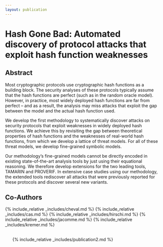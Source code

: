 ```yaml
---
layout: publication
---
```

# Hash Gone Bad: Automated discovery of protocol attacks that exploit hash function weaknesses



<h2> Abstract </h2>

Most cryptographic protocols use cryptographic hash functions as a building block. 
The security analyses of these protocols typically assume that the hash functions are perfect
(such as in the random oracle model). However, in practice,
most widely deployed hash functions are far from perfect –
and as a result, the analysis may miss attacks that exploit the
gap between the model and the actual hash function used.

We develop the first methodology to systematically discover 
attacks on security protocols that exploit weaknesses in
widely deployed hash functions. We achieve this by revisiting
 the gap between theoretical properties of hash functions
and the weaknesses of real-world hash functions, from which
we develop a lattice of threat models. For all of these threat
models, we develop fine-grained symbolic models.

Our methodology’s fine-grained models cannot be directly
encoded in existing state-of-the-art analysis tools by just using
their equational reasoning. We therefore develop extensions
for the two leading tools, TAMARIN and PROVERIF. In extensive 
case studies using our methodology, the extended tools
rediscover all attacks that were previously reported for these
protocols and discover several new variants.

<h2> Co-Authors </h2>

<div class="coolcontainer">
{% include_relative _includes/cheval.md %}
{% include_relative _includes/cas.md %}
{% include_relative _includes/hirschi.md %}
{% include_relative _includes/jacomme.md %}
{% include_relative _includes/kremer.md %}
</div>
<br>
<div class="publications">
<ol class="bibliography">

{% include_relative _includes/publication2.md %}
<br>
</ol>
</div>